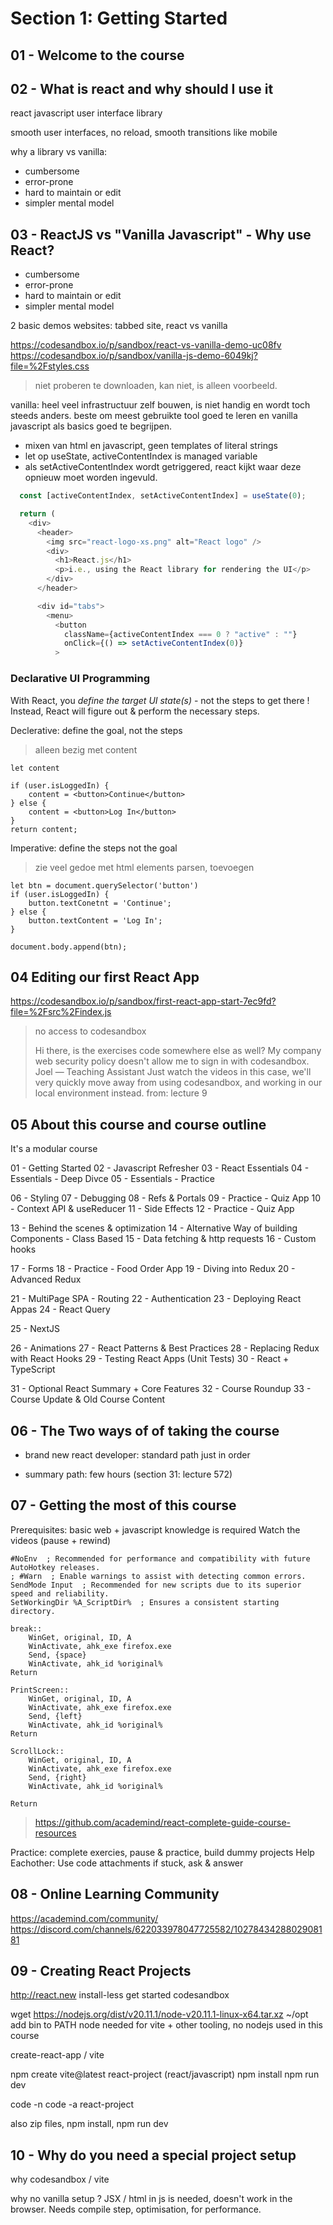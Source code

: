 # Section 1: Getting Started

## 01 - Welcome to the course

## 02 - What is react and why should I use it

react javascript user interface library

smooth user interfaces, no reload, smooth transitions like mobile

why a library vs vanilla:

-   cumbersome
-   error-prone
-   hard to maintain or edit
-   simpler mental model

## 03 - ReactJS vs "Vanilla Javascript" - Why use React?

-   cumbersome
-   error-prone
-   hard to maintain or edit
-   simpler mental model

2 basic demos websites: tabbed site, react vs vanilla

https://codesandbox.io/p/sandbox/react-vs-vanilla-demo-uc08fv
https://codesandbox.io/p/sandbox/vanilla-js-demo-6049kj?file=%2Fstyles.css

> niet proberen te downloaden, kan niet, is alleen voorbeeld.

vanilla: heel veel infrastructuur zelf bouwen, is niet handig en wordt
toch steeds anders. beste om meest gebruikte tool goed te leren en
vanilla javascript als basics goed te begrijpen.

-   mixen van html en javascript, geen templates of literal strings
-   let op useState, activeContentIndex is managed variable
-   als setActiveContentIndex wordt getriggered, react kijkt waar deze opnieuw
    moet worden ingevuld.

```js
  const [activeContentIndex, setActiveContentIndex] = useState(0);

  return (
    <div>
      <header>
        <img src="react-logo-xs.png" alt="React logo" />
        <div>
          <h1>React.js</h1>
          <p>i.e., using the React library for rendering the UI</p>
        </div>
      </header>

      <div id="tabs">
        <menu>
          <button
            className={activeContentIndex === 0 ? "active" : ""}
            onClick={() => setActiveContentIndex(0)}
          >
```

### Declarative UI Programming

With React, you _define the target UI state(s)_ - not the steps to get there !
Instead, React will figure out & perform the necessary steps.

Declerative: define the goal, not the steps

> alleen bezig met content

```
let content

if (user.isLoggedIn) {
    content = <button>Continue</button>
} else {
    content = <button>Log In</button>
}
return content;
```

Imperative: define the steps not the goal

> zie veel gedoe met html elements parsen, toevoegen

```
let btn = document.querySelector('button')
if (user.isLoggedIn) {
    button.textConetnt = 'Continue';
} else {
    button.textContent = 'Log In';
}

document.body.append(btn);
```

## 04 Editing our first React App

https://codesandbox.io/p/sandbox/first-react-app-start-7ec9fd?file=%2Fsrc%2Findex.js

> no access to codesandbox
>
> Hi there, is the exercises code somewhere else as well? My company web security policy doesn't allow me to sign in with codesandbox.
> Joel — Teaching Assistant
> Just watch the videos in this case, we'll very quickly move away from using codesandbox, and working in our local environment instead.
> from: lecture 9

## 05 About this course and course outline

It's a modular course

01 - Getting Started
02 - Javascript Refresher
03 - React Essentials
04 - Essentials - Deep Divce
05 - Essentials - Practice

06 - Styling
07 - Debugging
08 - Refs & Portals
09 - Practice - Quiz App
10 - Context API & useReducer
11 - Side Effects
12 - Practice - Quiz App

13 - Behind the scenes & optimization
14 - Alternative Way of building Components - Class Based
15 - Data fetching & http requests
16 - Custom hooks

17 - Forms
18 - Practice - Food Order App
19 - Diving into Redux
20 - Advanced Redux

21 - MultiPage SPA - Routing
22 - Authentication
23 - Deploying React Appas
24 - React Query

25 - NextJS

26 - Animations
27 - React Patterns & Best Practices
28 - Replacing Redux with React Hooks
29 - Testing React Apps (Unit Tests)
30 - React + TypeScript

31 - Optional React Summary + Core Features
32 - Course Roundup
33 - Course Update & Old Course Content

## 06 - The Two ways of of taking the course

-   brand new react developer: standard path
    just in order

-   summary path: few hours (section 31: lecture 572)

## 07 - Getting the most of this course

Prerequisites: basic web + javascript knowledge is required
Watch the videos (pause + rewind)

```
#NoEnv  ; Recommended for performance and compatibility with future AutoHotkey releases.
; #Warn  ; Enable warnings to assist with detecting common errors.
SendMode Input  ; Recommended for new scripts due to its superior speed and reliability.
SetWorkingDir %A_ScriptDir%  ; Ensures a consistent starting directory.

break::
    WinGet, original, ID, A
    WinActivate, ahk_exe firefox.exe
    Send, {space}
    WinActivate, ahk_id %original%
Return

PrintScreen::
    WinGet, original, ID, A
    WinActivate, ahk_exe firefox.exe
    Send, {left}
    WinActivate, ahk_id %original%
Return

ScrollLock::
    WinGet, original, ID, A
    WinActivate, ahk_exe firefox.exe
    Send, {right}
    WinActivate, ahk_id %original%

Return

```

> https://github.com/academind/react-complete-guide-course-resources

Practice: complete exercies, pause & practice, build dummy projects
Help Eachother: Use code attachments if stuck, ask & answer

## 08 - Online Learning Community

https://academind.com/community/
https://discord.com/channels/622033978047725582/1027843428802908181

## 09 - Creating React Projects

http://react.new install-less get started codesandbox

wget https://nodejs.org/dist/v20.11.1/node-v20.11.1-linux-x64.tar.xz
~/opt add bin to PATH
node needed for vite + other tooling, no nodejs used in this course

create-react-app / vite

npm create vite@latest react-project
(react/javascript)
npm install
npm run dev

code -n
code -a react-project

also zip files, npm install, npm run dev

## 10 - Why do you need a special project setup

why codesandbox / vite

why no vanilla setup ? JSX / html in js is needed, doesn't work in
the browser. Needs compile step, optimisation, for performance.
